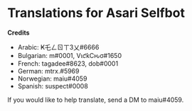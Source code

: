 # Translations for Asari Selfbot

**Credits**
- Arabic: Ҝ乇ㄥㄖㄒ3乂#6666
- Bulgarian: m឵#0001, VιƈƙCԋσ#1650
- French: tagadee#8623, dob#0001
- German: mtrx.#5969
- Norwegian: maiu#4059
- Spanish: suspect#0008

If you would like to help translate, send a DM to maiu#4059.
